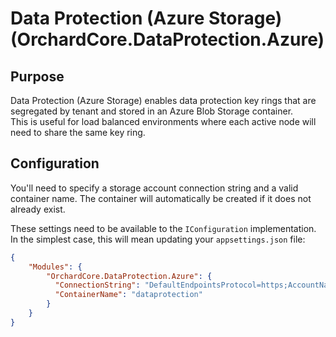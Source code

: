 # Data Protection (Azure Storage) (OrchardCore.DataProtection.Azure)

## Purpose

Data Protection (Azure Storage) enables data protection key rings that are segregated by tenant and stored in an Azure Blob Storage container.  
This is useful for load balanced environments where each active node will need to share the same key ring.

## Configuration

You'll need to specify a storage account connection string and a valid container name. The container will automatically be created if it does not already exist.

These settings need to be available to the `IConfiguration` implementation. In the simplest case, this will mean updating your `appsettings.json` file:

```json
{
    "Modules": {
        "OrchardCore.DataProtection.Azure": {
          "ConnectionString": "DefaultEndpointsProtocol=https;AccountName=<myaccountname>;AccountKey=<myaccountkey>;EndpointSuffix=core.windows.net",
          "ContainerName": "dataprotection"
        }
    }
}
```
